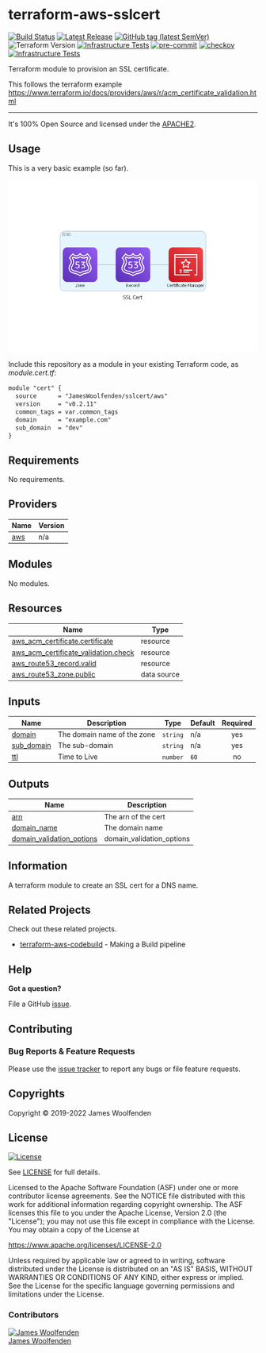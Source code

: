 # terraform-aws-sslcert

[![Build Status](https://github.com/JamesWoolfenden/terraform-aws-sslcert/workflows/Verify%20and%20Bump/badge.svg?branch=master)](https://github.com/JamesWoolfenden/terraform-aws-sslcert)
[![Latest Release](https://img.shields.io/github/release/JamesWoolfenden/terraform-aws-sslcert.svg)](https://github.com/JamesWoolfenden/terraform-aws-sslcert/releases/latest)
[![GitHub tag (latest SemVer)](https://img.shields.io/github/tag/JamesWoolfenden/terraform-aws-sslcert.svg?label=latest)](https://github.com/JamesWoolfenden/terraform-aws-sslcert/releases/latest)
![Terraform Version](https://img.shields.io/badge/tf-%3E%3D0.14.0-blue.svg)
[![Infrastructure Tests](https://www.bridgecrew.cloud/badges/github/JamesWoolfenden/terraform-aws-sslcert/cis_aws)](https://www.bridgecrew.cloud/link/badge?vcs=github&fullRepo=JamesWoolfenden%2Fterraform-aws-sslcert&benchmark=CIS+AWS+V1.2)
[![pre-commit](https://img.shields.io/badge/pre--commit-enabled-brightgreen?logo=pre-commit&logoColor=white)](https://github.com/pre-commit/pre-commit)
[![checkov](https://img.shields.io/badge/checkov-verified-brightgreen)](https://www.checkov.io/)
[![Infrastructure Tests](https://www.bridgecrew.cloud/badges/github/jameswoolfenden/terraform-aws-sslcert/general)](https://www.bridgecrew.cloud/link/badge?vcs=github&fullRepo=JamesWoolfenden%2Fterraform-aws-sslcert&benchmark=INFRASTRUCTURE+SECURITY)

Terraform module to provision an SSL certificate.

This follows the terraform example <https://www.terraform.io/docs/providers/aws/r/acm_certificate_validation.html>

---

It's 100% Open Source and licensed under the [APACHE2](LICENSE).

## Usage

This is a very basic example (so far).

![ssl cert](./diagram/ssl_cert.png)

Include this repository as a module in your existing Terraform code, as _module.cert.tf_:

```hcl
module "cert" {
  source      = "JamesWoolfenden/sslcert/aws"
  version     = "v0.2.11"
  common_tags = var.common_tags
  domain      = "example.com"
  sub_domain  = "dev"
}
```

<!-- BEGINNING OF PRE-COMMIT-TERRAFORM DOCS HOOK -->

## Requirements

No requirements.

## Providers

| Name                                             | Version |
| ------------------------------------------------ | ------- |
| <a name="provider_aws"></a> [aws](#provider_aws) | n/a     |

## Modules

No modules.

## Resources

| Name                                                                                                                                           | Type        |
| ---------------------------------------------------------------------------------------------------------------------------------------------- | ----------- |
| [aws_acm_certificate.certificate](https://registry.terraform.io/providers/hashicorp/aws/latest/docs/resources/acm_certificate)                 | resource    |
| [aws_acm_certificate_validation.check](https://registry.terraform.io/providers/hashicorp/aws/latest/docs/resources/acm_certificate_validation) | resource    |
| [aws_route53_record.valid](https://registry.terraform.io/providers/hashicorp/aws/latest/docs/resources/route53_record)                         | resource    |
| [aws_route53_zone.public](https://registry.terraform.io/providers/hashicorp/aws/latest/docs/data-sources/route53_zone)                         | data source |

## Inputs

| Name                                                            | Description                 | Type     | Default | Required |
| --------------------------------------------------------------- | --------------------------- | -------- | ------- | :------: |
| <a name="input_domain"></a> [domain](#input_domain)             | The domain name of the zone | `string` | n/a     |   yes    |
| <a name="input_sub_domain"></a> [sub_domain](#input_sub_domain) | The sub-domain              | `string` | n/a     |   yes    |
| <a name="input_ttl"></a> [ttl](#input_ttl)                      | Time to Live                | `number` | `60`    |    no    |

## Outputs

| Name                                                                                                           | Description               |
| -------------------------------------------------------------------------------------------------------------- | ------------------------- |
| <a name="output_arn"></a> [arn](#output_arn)                                                                   | The arn of the cert       |
| <a name="output_domain_name"></a> [domain_name](#output_domain_name)                                           | The domain name           |
| <a name="output_domain_validation_options"></a> [domain_validation_options](#output_domain_validation_options) | domain_validation_options |

<!-- END OF PRE-COMMIT-TERRAFORM DOCS HOOK -->

## Information

A terraform module to create an SSL cert for a DNS name.

## Related Projects

Check out these related projects.

- [terraform-aws-codebuild](https://github.com/jameswoolfenden/terraform-aws-codebuild) - Making a Build pipeline

## Help

**Got a question?**

File a GitHub [issue](https://github.com/jameswoolfenden/terraform-aws-sslcert/issues).

## Contributing

### Bug Reports & Feature Requests

Please use the [issue tracker](https://github.com/jameswoolfenden/terraform-aws-sslcert/issues) to report any bugs or file feature requests.

## Copyrights

Copyright © 2019-2022 James Woolfenden

## License

[![License](https://img.shields.io/badge/License-Apache%202.0-blue.svg)](https://opensource.org/licenses/Apache-2.0)

See [LICENSE](LICENSE) for full details.

Licensed to the Apache Software Foundation (ASF) under one
or more contributor license agreements. See the NOTICE file
distributed with this work for additional information
regarding copyright ownership. The ASF licenses this file
to you under the Apache License, Version 2.0 (the
"License"); you may not use this file except in compliance
with the License. You may obtain a copy of the License at

<https://www.apache.org/licenses/LICENSE-2.0>

Unless required by applicable law or agreed to in writing,
software distributed under the License is distributed on an
"AS IS" BASIS, WITHOUT WARRANTIES OR CONDITIONS OF ANY
KIND, either express or implied. See the License for the
specific language governing permissions and limitations
under the License.

### Contributors

[![James Woolfenden][jameswoolfenden_avatar]][jameswoolfenden_homepage]<br/>[James Woolfenden][jameswoolfenden_homepage]

[jameswoolfenden_homepage]: https://github.com/jameswoolfenden
[jameswoolfenden_avatar]: https://github.com/jameswoolfenden.png?size=150
[github]: https://github.com/jameswoolfenden
[linkedin]: https://www.linkedin.com/in/jameswoolfenden/
[twitter]: https://twitter.com/JimWoolfenden
[share_twitter]: https://twitter.com/intent/tweet/?text=terraform-aws-sslcert&url=https://github.com/jameswoolfenden/terraform-aws-sslcert
[share_linkedin]: https://www.linkedin.com/shareArticle?mini=true&title=terraform-aws-sslcert&url=https://github.com/jameswoolfenden/terraform-aws-sslcert
[share_reddit]: https://reddit.com/submit/?url=https://github.com/jameswoolfenden/terraform-aws-sslcert
[share_facebook]: https://facebook.com/sharer/sharer.php?u=https://github.com/jameswoolfenden/terraform-aws-sslcert
[share_email]: mailto:?subject=terraform-aws-sslcert&body=https://github.com/jameswoolfenden/terraform-aws-sslcert
